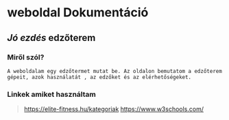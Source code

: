 # weboldal **Dokumentáció**
## *Jó ezdés* edzőterem 
### Miről szól?

    A weboldalam egy edzőtermet mutat be. Az oldalon bemutatom a edzőterem gépeit, azok használatát , az edzőket és az elérhetőségeket.








### Linkek amiket használtam 
>https://elite-fitness.hu/kategoriak 
>https://www.w3schools.com/